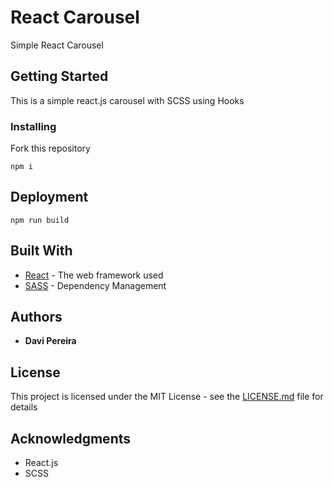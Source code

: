 # React Carousel

Simple React Carousel

## Getting Started

This is a simple react.js carousel with SCSS using Hooks

### Installing

Fork this repository

```
npm i
```

## Deployment

```
npm run build
```

## Built With

* [React](https://reactjs.org/) - The web framework used
* [SASS](https://sass-lang.com/) - Dependency Management

## Authors

* **Davi Pereira**

## License

This project is licensed under the MIT License - see the [LICENSE.md](LICENSE.md) file for details

## Acknowledgments

* React.js
* SCSS
